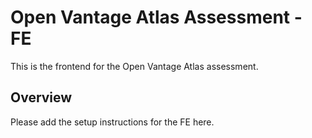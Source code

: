 # Open Vantage Atlas Assessment - FE

This is the frontend for the Open Vantage Atlas assessment.

## Overview

Please add the setup instructions for the FE here.
